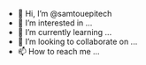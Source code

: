 - 👋 Hi, I’m @samtouepitech
- 👀 I’m interested in ...
- 🌱 I’m currently learning ...
- 💞️ I’m looking to collaborate on ...
- 📫 How to reach me ...

<!---
samtouepitech/samtouepitech is a ✨ special ✨ repository because its `README.md` (this file) appears on your GitHub profile.
You can click the Preview link to take a look at your changes.
--->
